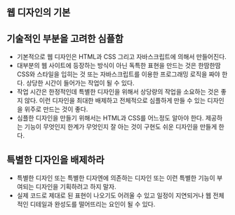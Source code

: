 ## 웹 디자인의 기본

## 기술적인 부분을 고려한 심플함
- 기본적으로 웹 디자인은 HTML과 CSS 그리고 자바스크립트에 의해서 만들어진다.
- 대부분의 웹 사이트에 등장하는 방식이 아닌 독특한 표현을 만드는 것은 한땀한땀 CSS와 스타일을 입히는 것 또는 자바스크립트를 이용한 프로그래밍 로직을 짜야 한다. 상당한 시간이 들어가는 작업이 될 수 있다.
- 작업 시간은 한정적인데 특별한 디자인을 위해서 상당량의 작업을 소요하는 것은 좋지 않다. 이런 디자인을 최대한 배제하고 전체적으로 심플하게 만들 수 있는 디자인을 위주로 만드는 것이 좋다.
- 심플한 디자인을 만들기 위해서는 HTML과 CSS를 어느정도 알아야 한다. 제공하는 기능이 무엇인지 한계가 무엇인지 잘 아는 것이 구현도 쉬운 디자인을 만들게 한다.

## 특별한 디자인을 배제하라
- 특별한 디자인 또는 특별한 디자엔에 의존하는 디자인 또는 이런 특별한 기능이 부여되는 디자인을 기획하려고 하지 말자.
- 실제 코드로 제대로 된 표현이 나오기도 어려울 수 있고 일정이 지연되거나 웹 전체적인 디테일과 완성도를 떨어뜨리는 요인이 될 수 있다.
